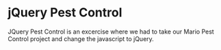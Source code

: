 jQuery Pest Control
====================

JQuery Pest Control is an excercise where we had to take our Mario Pest Control project and change the javascript to jQuery.